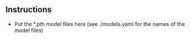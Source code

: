 ## Instructions

- Put the *.pth model files here (see ./models.yaml for the names of the model files)
